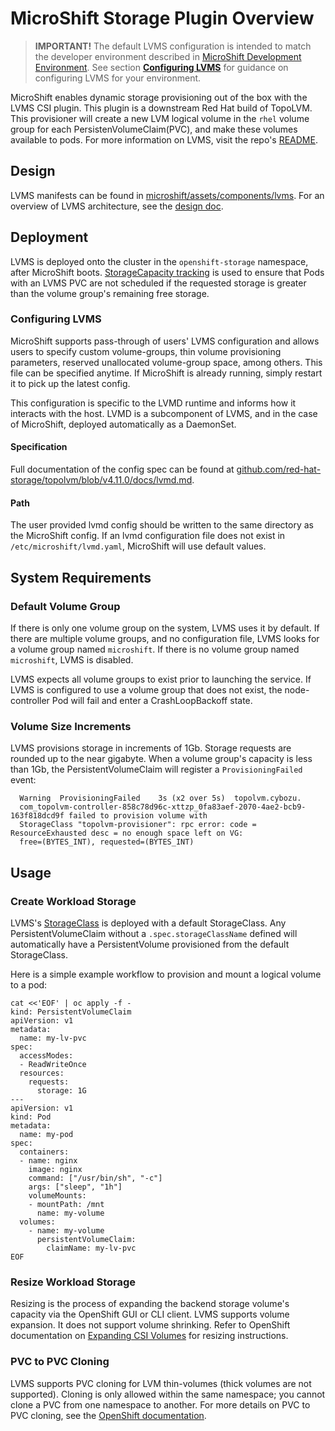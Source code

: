 # MicroShift Storage Plugin Overview

> **IMPORTANT!** The default LVMS configuration is intended to match the developer environment described in [MicroShift Development Environment](./devenv_setup.md). See section **[Configuring LVMS](#Configuring-LVMS)** for guidance on configuring LVMS for your environment.

MicroShift enables dynamic storage provisioning out of the box with the LVMS CSI plugin. This plugin is a downstream
Red Hat build of TopoLVM. This provisioner will create a new LVM logical volume in the `rhel` volume group for each
PersistenVolumeClaim(PVC), and make these volumes available to pods. For more information on LVMS, visit the repo's
[README](https://github.com/red-hat-storage/topolvm).

## Design

LVMS manifests can be found in [microshift/assets/components/lvms](../assets/components/lvms). For an overview
of LVMS architecture, see the [design doc](https://github.com/red-hat-storage/topolvm/blob/main/docs/design.md).

## Deployment

LVMS is deployed onto the cluster in the `openshift-storage` namespace, after MicroShift
boots. [StorageCapacity tracking](https://kubernetes.io/docs/concepts/storage/storage-capacity/) is used to ensure that
Pods with an LVMS PVC are not scheduled if the requested storage is greater than the volume group's remaining free
storage.

### Configuring LVMS

MicroShift supports pass-through of users' LVMS configuration and allows users to specify custom volume-groups, thin volume provisioning parameters, reserved unallocated volume-group space, among others.  This file can be specified anytime.  If MicroShift is already running, simply restart it to pick up the latest config.

This configuration is specific to the LVMD runtime and informs how it interacts with the host. LVMD is a subcomponent of LVMS, and in the case of MicroShift, deployed automatically as a DaemonSet.

#### Specification

Full documentation of the config spec can be found at [github.com/red-hat-storage/topolvm/blob/v4.11.0/docs/lvmd.md](https://github.com/red-hat-storage/topolvm/blob/v4.11.0/docs/lvmd.md).

#### Path

The user provided lvmd config should be written to the same directory as the MicroShift config.  If an lvmd configuration file does not exist in `/etc/microshift/lvmd.yaml`, MicroShift will use default values.

## System Requirements

### Default Volume Group

If there is only one volume group on the system, LVMS uses it by
default. If there are multiple volume groups, and no configuration
file, LVMS looks for a volume group named `microshift`. If there is no
volume group named `microshift`, LVMS is disabled.

LVMS expects all volume groups to exist prior to launching the
service. If LVMS is configured to use a volume group that does not
exist, the node-controller Pod will fail and enter a CrashLoopBackoff
state.

### Volume Size Increments

LVMS provisions storage in increments of 1Gb. Storage requests are rounded up to the near gigabyte. When a volume
group's capacity is less than 1Gb, the PersistentVolumeClaim will register a `ProvisioningFailed` event:

```shell
  Warning  ProvisioningFailed    3s (x2 over 5s)  topolvm.cybozu.
  com_topolvm-controller-858c78d96c-xttzp_0fa83aef-2070-4ae2-bcb9-163f818dcd9f failed to provision volume with 
  StorageClass "topolvm-provisioner": rpc error: code = ResourceExhausted desc = no enough space left on VG: 
  free=(BYTES_INT), requested=(BYTES_INT)
```

## Usage

### Create Workload Storage

LVMS's [StorageClass](../assets/components/lvms/topolvm_default-storage-class.yaml) is deployed with a default
StorageClass. Any PersistentVolumeClaim without a `.spec.storageClassName` defined will automatically have a
PersistentVolume provisioned from the default StorageClass.

Here is a simple example workflow to provision and mount a logical volume to a pod:

```shell
cat <<'EOF' | oc apply -f -
kind: PersistentVolumeClaim
apiVersion: v1
metadata:
  name: my-lv-pvc
spec:
  accessModes:
  - ReadWriteOnce
  resources:
    requests:
      storage: 1G
---
apiVersion: v1
kind: Pod
metadata:
  name: my-pod
spec:
  containers:
  - name: nginx
    image: nginx
    command: ["/usr/bin/sh", "-c"]
    args: ["sleep", "1h"]
    volumeMounts:
    - mountPath: /mnt
      name: my-volume
  volumes:
    - name: my-volume
      persistentVolumeClaim:
        claimName: my-lv-pvc
EOF
```

### Resize Workload Storage

Resizing is the process of expanding the backend storage volume's capacity via the OpenShift GUI or CLI client. LVMS 
supports volume expansion.  It does not support volume shrinking. Refer to OpenShift documentation on 
[Expanding CSI Volumes](https://docs.openshift.com/container-platform/4.13/storage/expanding-persistent-volumes.html#expanding-csi-volumes_expanding-persistent-volumes)
for resizing instructions.

### PVC to PVC Cloning

LVMS supports PVC cloning for LVM thin-volumes (thick volumes are not supported).  Cloning is
only allowed within the same namespace; you cannot clone a PVC from one namespace to another.
For more details on PVC to PVC cloning, see the [OpenShift documentation](https://docs.openshift.com/container-platform/4.13/storage/container_storage_interface/persistent-storage-csi-cloning.html).